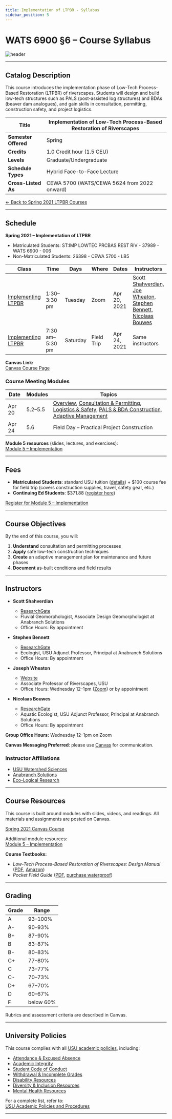 ```yaml
---
title: Implementation of LTPBR - Syllabus
sidebar_position: 5
---
```


# WATS 6900 §6 – Course Syllabus

![header](/img/courses/WATS-5624_header_C.png)

---

## Catalog Description

This course introduces the implementation phase of Low-Tech Process-Based Restoration (LTPBR) of riverscapes. Students will design and build low-tech structures such as PALS (post-assisted log structures) and BDAs (beaver dam analogues), and gain skills in consultation, permitting, construction safety, and project logistics.

| **Title** | Implementation of Low-Tech Process-Based Restoration of Riverscapes |
| --------- | ------------------------------------------------------------------- |
| **Semester Offered** | Spring |
| **Credits** | 1.0 Credit hour (1.5 CEU) |
| **Levels** | Graduate/Undergraduate |
| **Schedule Types** | Hybrid Face-to-Face Lecture |
| **Cross-Listed As** | CEWA 5700 (WATS/CEWA 5624 from 2022 onward) |

[← Back to Spring 2021 LTPBR Courses](/workshops/2021/USU/)

---

## Schedule

**Spring 2021 – Implementation of LTPBR**

- Matriculated Students: ST:IMP LOWTEC PRCBAS REST RIV - 37989 - WATS 6900 - 006  
- Non-Matriculated Students: 26398 - CEWA 5700 - LB5

| Class | Time | Days | Where | Dates | Instructors |
| ----- | ---- | ---- | ----- | ----- | ----------- |
| [Implementing LTPBR](/workshops/2021/USU/WATS-5624/) | 1:30–3:30 pm | Tuesday | Zoom | Apr 20, 2021 | [Scott Shahverdian, Joe Wheaton, Stephen Bennett, Nicolaas Bouwes](/workshops/2020/SGI/#instruction-team) |
| [Implementing LTPBR](/workshops/2021/USU/WATS-5624/) | 7:30 am–5:30 pm | Saturday | Field Trip | Apr 24, 2021 | Same instructors |

**Canvas Link:**  
[Canvas Course Page](https://usu.instructure.com/courses/618129)

### Course Meeting Modules

| Date | Modules | Topics |
| ---- | ------- | ------ |
| Apr 20 | 5.2–5.5 | [Overview](http://lowtechpbr.restoration.usu.edu/workshops/2020/SGI/Modules/module5#b-low-tech-implementation-overview), [Consultation & Permitting](http://lowtechpbr.restoration.usu.edu/workshops/2020/SGI/Modules/module5#c-consultation--permitting), [Logistics & Safety](http://lowtechpbr.restoration.usu.edu/workshops/2020/SGI/Modules/module5#d-logistics-equipment--safety), [PALS & BDA Construction](http://lowtechpbr.restoration.usu.edu/workshops/2020/SGI/Modules/module5#e-construction-of-pals--bdas), [Adaptive Management](http://lowtechpbr.restoration.usu.edu/workshops/2020/SGI/Modules/module5#f-adaptive-management) |
| Apr 24 | 5.6 | Field Day – Practical Project Construction |

**Module 5 resources** (slides, lectures, and exercises):  
[Module 5 – Implementation](/workshops/2020/SGI/Modules/module5)

---

## Fees

- **Matriculated Students**: standard USU tuition ([details](https://www.usu.edu/registrar/registration/payment/)) + $100 course fee for field trip (covers construction supplies, travel, safety gear, etc.)  
- **Continuing Ed Students**: $371.88 ([register here](https://www.usu.edu/ais/ceu/register/?term=202120&crns=26236,26394,26395,26397,26398))

[Register for Module 5 – Implementation](https://www.usu.edu/ais/ceu/register/?term=202120&crns=26236,26394,26395,26397,26398)

---

## Course Objectives

By the end of this course, you will:

1. **Understand** consultation and permitting processes  
2. **Apply** safe low-tech construction techniques  
3. **Create** an adaptive management plan for maintenance and future phases  
4. **Document** as-built conditions and field results

---

## Instructors

- **Scott Shahverdian**  
  - [ResearchGate](https://www.researchgate.net/profile/Scott_Shahverdian)  
  - Fluvial Geomorphologist, Associate Design Geomorphologist at Anabranch Solutions  
  - Office Hours: By appointment

- **Stephen Bennett**  
  - [ResearchGate](https://www.researchgate.net/profile/Stephen_Bennett8)  
  - Ecologist, USU Adjunct Professor, Principal at Anabranch Solutions  
  - Office Hours: By appointment

- **Joseph Wheaton**  
  - [Website](http://joewheaton.org)  
  - Associate Professor of Riverscapes, USU  
  - Office Hours: Wednesday 12–1pm ([Zoom](https://usu-edu.zoom.us/my/h20joe?pwd=eFNjSllqT3VDNTRoLzZ3Sk9IM1F6UT09)) or by appointment

- **Nicolaas Bouwes**  
  - [ResearchGate](https://www.researchgate.net/profile/Nick_Bouwes)  
  - Aquatic Ecologist, USU Adjunct Professor, Principal at Anabranch Solutions  
  - Office Hours: By appointment

**Group Office Hours:** Wednesday 12–1pm on Zoom

**Canvas Messaging Preferred**: please use [Canvas](https://usu.instructure.com/courses/618129) for communication.

### Instructor Affiliations

- [USU Watershed Sciences](https://qcnr.usu.edu/wats/index)  
- [Anabranch Solutions](http://www.anabranchsolutions.com)  
- [Eco-Logical Research](https://www.eco-logical-research.com/)

---

## Course Resources

This course is built around modules with slides, videos, and readings. All materials and assignments are posted on Canvas.

[Spring 2021 Canvas Course](https://usu.instructure.com/courses/618129)

Additional module resources:  
[Module 5 – Implementation](/workshops/2020/SGI/Modules/module5)

**Course Textbooks:**

- *Low-Tech Process-Based Restoration of Riverscapes: Design Manual* ([PDF](/manual), [Amazon](https://www.amazon.com/Low-Tech-Process-Based-Restoration-Riverscapes-Design/dp/1543972993/))  
- *Pocket Field Guide* ([PDF](/resources/pocket), [purchase waterproof](http://www.anabranchsolutions.com/store/p7/pocketguide.html))

---

## Grading

| Grade | Range  |
| ----- | ------ |
| A     | 93–100% |
| A-    | 90–93% |
| B+    | 87–90% |
| B     | 83–87% |
| B-    | 80–83% |
| C+    | 77–80% |
| C     | 73–77% |
| C-    | 70–73% |
| D+    | 67–70% |
| D     | 60–67% |
| F     | below 60% |

Rubrics and assessment criteria are described in Canvas.

---

## University Policies

This course complies with all [USU academic policies](http://www.usu.edu/provost/faculty-life/syllabus.cfm), including:

- [Attendance & Excused Absence](https://catalog.usu.edu/content.php?catoid=12&navoid=3160)  
- [Academic Integrity](https://studentconduct.usu.edu/studentcode/article6)  
- [Student Code of Conduct](https://studentconduct.usu.edu/studentcode/)  
- [Withdrawal & Incomplete Grades](https://catalog.usu.edu/content.php?catoid=4&navoid=546)  
- [Disability Resources](http://www.usu.edu/drc/)  
- [Diversity & Inclusion Resources](https://www.usu.edu/provost/diversity/)  
- [Mental Health Resources](https://counseling.usu.edu/)

For a complete list, refer to:  
[USU Academic Policies and Procedures](http://catalog.usu.edu/content.php?catoid=4&navoid=546)

---

